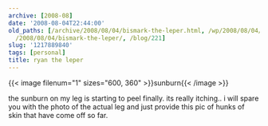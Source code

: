 ```yaml
---
archive: [2008-08]
date: '2008-08-04T22:44:00'
old_paths: [/archive/2008/08/04/bismark-the-leper.html, /wp/2008/08/04/bismark-the-leper/,
  /2008/08/04/bismark-the-leper/, /blog/221]
slug: '1217889840'
tags: [personal]
title: ryan the leper
---
```


{{< image filenum="1" sizes="600, 360" >}}sunburn{{< /image >}}

the sunburn on my leg is starting to peel finally. its really itching..
i will spare you with the photo of the actual leg and just provide this
pic of hunks of skin that have come off so far.


